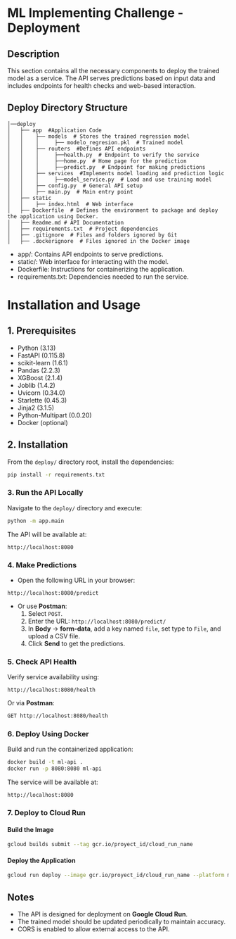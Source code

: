 # ML Implementing Challenge - Deployment

## Description

This section contains all the necessary components to deploy the trained model as a service. The API serves predictions based on input data and includes endpoints for health checks and web-based interaction.

## Deploy Directory Structure
```
│──deploy  
│   ├── app  #Application Code
│   │    ├── models  # Stores the trained regression model
│   │    │     ├── modelo_regresion.pkl  # Trained model
│   │    ├── routers  #Defines API endpoints
│   │    │     ├──health.py  # Endpoint to verify the service
│   │    │     ├──home.py  # Home page for the prediction
│   │    │     ├──predict.py  # Endpoint for making predictions
│   │    ├── services  #Implements model loading and prediction logic 
│   │    │     ├──model_service.py  # Load and use training model
│   │    ├── config.py  # General API setup
│   │    ├── main.py  # Main entry point
│   ├── static  
│   │    ├── index.html  # Web interface  
│   ├── Dockerfile  # Defines the environment to package and deploy the application using Docker.
│   ├── Readme.md # API Documentation
│   ├── requirements.txt  # Project dependencies  
│   ├── .gitignore  # Files and folders ignored by Git
│   ├── .dockerignore  # Files ignored in the Docker image
```

- app/: Contains API endpoints to serve predictions.
- static/: Web interface for interacting with the model.
- Dockerfile: Instructions for containerizing the application.
- requirements.txt: Dependencies needed to run the service.

# Installation and Usage

## 1. Prerequisites

- Python (3.13)
- FastAPI (0.115.8)
- scikit-learn (1.6.1)
- Pandas (2.2.3)
- XGBoost (2.1.4)
- Joblib (1.4.2)
- Uvicorn (0.34.0)
- Starlette (0.45.3)
- Jinja2 (3.1.5)
- Python-Multipart (0.0.20)
- Docker (optional)

## 2. Installation

From the `deploy/` directory root, install the dependencies:

```bash
pip install -r requirements.txt
```

### 3. Run the API Locally
Navigate to the `deploy/` directory and execute:

```bash
python -m app.main
```
The API will be available at:
```
http://localhost:8080
```

### 4. Make Predictions
- Open the following URL in your browser:
```
http://localhost:8080/predict
```
- Or use **Postman**:
  1. Select `POST`.
  2. Enter the URL: `http://localhost:8080/predict/`
  3. In **Body** → **form-data**, add a key named `file`, set type to `File`, and upload a CSV file.
  4. Click **Send** to get the predictions.

### 5. Check API Health
Verify service availability using:
```
http://localhost:8080/health
```
Or via **Postman**:
```bash
GET http://localhost:8080/health
```

### 6. Deploy Using Docker
Build and run the containerized application:
```bash
docker build -t ml-api .
docker run -p 8080:8080 ml-api
```
The service will be available at:
```
http://localhost:8080
```

### 7. Deploy to Cloud Run
#### Build the Image
```bash
gcloud builds submit --tag gcr.io/proyect_id/cloud_run_name
```

#### Deploy the Application
```bash
gcloud run deploy --image gcr.io/proyect_id/cloud_run_name --platform managed --region us-central1 --allow-unauthenticated
```

## Notes
- The API is designed for deployment on **Google Cloud Run**.
- The trained model should be updated periodically to maintain accuracy.
- CORS is enabled to allow external access to the API.
